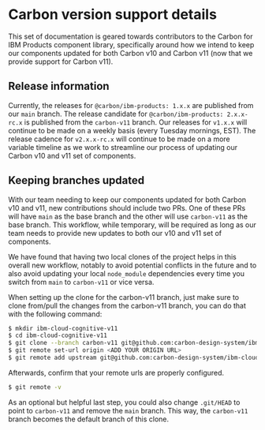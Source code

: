 # Carbon version support details

This set of documentation is geared towards contributors to the Carbon for IBM
Products component library, specifically around how we intend to keep our
components updated for both Carbon v10 and Carbon v11 (now that we provide
support for Carbon v11).

## Release information

Currently, the releases for `@carbon/ibm-products: 1.x.x` are published from our
`main` branch. The release candidate for `@carbon/ibm-products: 2.x.x-rc.x` is
published from the `carbon-v11` branch. Our releases for `v1.x.x` will continue
to be made on a weekly basis (every Tuesday mornings, EST). The release cadence
for `v2.x.x-rc.x` will continue to be made on a more variable timeline as we
work to streamline our process of updating our Carbon v10 and v11 set of
components.

## Keeping branches updated

With our team needing to keep our components updated for both Carbon v10 and
v11, new contributions should include two PRs. One of these PRs will have `main`
as the base branch and the other will use `carbon-v11` as the base branch. This
workflow, while temporary, will be required as long as our team needs to provide
new updates to both our v10 and v11 set of components.

We have found that having two local clones of the project helps in this overall
new workflow, notably to avoid potential conflicts in the future and to also
avoid updating your local `node_module` dependencies every time you switch from
`main` to `carbon-v11` or vice versa.

When setting up the clone for the carbon-v11 branch, just make sure to clone
from/pull the changes from the carbon-v11 branch, you can do that with the
following command:

```sh
$ mkdir ibm-cloud-cognitive-v11
$ cd ibm-cloud-cognitive-v11
$ git clone --branch carbon-v11 git@github.com:carbon-design-system/ibm-cloud-cognitive.git . // will clone from `carbon-v11` inside of the new v11 project directory that was just created
$ git remote set-url origin <ADD YOUR ORIGIN URL>
$ git remote add upstream git@github.com:carbon-design-system/ibm-cloud-cognitive.git
```

Afterwards, confirm that your remote urls are properly configured.

```sh
$ git remote -v
```

As an optional but helpful last step, you could also change `.git/HEAD` to point
to `carbon-v11` and remove the `main` branch. This way, the `carbon-v11` branch
becomes the default branch of this clone.
